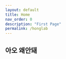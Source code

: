 ```yaml
---
layout: default
title: Home
nav_order: 0
description: "First Page"
permalink: /honglab
---
```


## 아오 왜안돼
